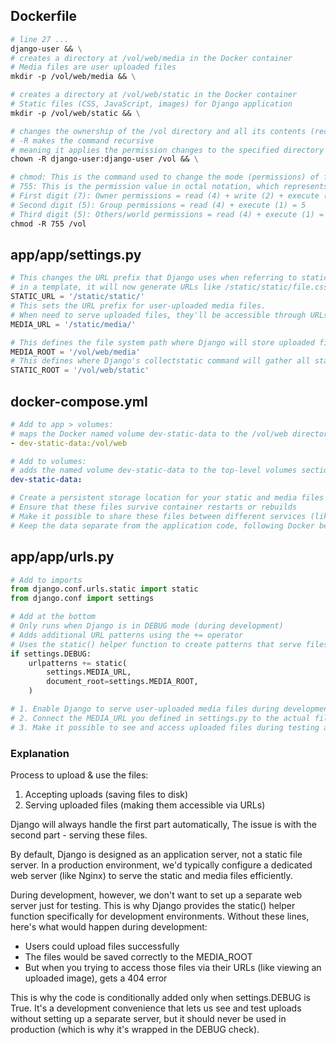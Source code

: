 ## Dockerfile

```Dockerfile
# line 27 ...
django-user && \
# creates a directory at /vol/web/media in the Docker container
# Media files are user uploaded files
mkdir -p /vol/web/media && \

# creates a directory at /vol/web/static in the Docker container
# Static files (CSS, JavaScript, images) for Django application
mkdir -p /vol/web/static && \

# changes the ownership of the /vol directory and all its contents (recursively with -R) to the django-user user and group.
# -R makes the command recursive
# meaning it applies the permission changes to the specified directory AND all files and subdirectories within it.
chown -R django-user:django-user /vol && \

# chmod: This is the command used to change the mode (permissions) of files and directories in Unix-like systems.
# 755: This is the permission value in octal notation, which represents:
# First digit (7): Owner permissions = read (4) + write (2) + execute (1) = 7
# Second digit (5): Group permissions = read (4) + execute (1) = 5
# Third digit (5): Others/world permissions = read (4) + execute (1) = 5
chmod -R 755 /vol
```

## app/app/settings.py

```python
# This changes the URL prefix that Django uses when referring to static files in templates.
# in a template, it will now generate URLs like /static/static/file.css
STATIC_URL = '/static/static/'
# This sets the URL prefix for user-uploaded media files.
# When need to serve uploaded files, they'll be accessible through URLs like /static/media/image.jpg
MEDIA_URL = '/static/media/'

# This defines the file system path where Django will store uploaded files.
MEDIA_ROOT = '/vol/web/media'
# This defines where Django's collectstatic command will gather all static files when deploy application
STATIC_ROOT = '/vol/web/static'
```

## docker-compose.yml

```yml
# Add to app > volumes:
# maps the Docker named volume dev-static-data to the /vol/web directory inside the container
- dev-static-data:/vol/web

# Add to volumes:
# adds the named volume dev-static-data to the top-level volumes section of the docker-compose file.
dev-static-data:

# Create a persistent storage location for your static and media files
# Ensure that these files survive container restarts or rebuilds
# Make it possible to share these files between different services (like your web app and a web server)
# Keep the data separate from the application code, following Docker best practices
```

## app/app/urls.py

```python
# Add to imports
from django.conf.urls.static import static
from django.conf import settings

# Add at the bottom
# Only runs when Django is in DEBUG mode (during development)
# Adds additional URL patterns using the += operator
# Uses the static() helper function to create patterns that serve files from MEDIA_ROOT directory
if settings.DEBUG:
    urlpatterns += static(
        settings.MEDIA_URL,
        document_root=settings.MEDIA_ROOT,
    )

# 1. Enable Django to serve user-uploaded media files during development
# 2. Connect the MEDIA_URL you defined in settings.py to the actual files in MEDIA_ROOT
# 3. Make it possible to see and access uploaded files during testing and development
```

### Explanation

Process to upload & use the files:

1. Accepting uploads (saving files to disk)
2. Serving uploaded files (making them accessible via URLs)

Django will always handle the first part automatically, The issue is with the second part - serving these files.

By default, Django is designed as an application server, not a static file server. In a production environment, we'd typically configure a dedicated web server (like Nginx) to serve the static and media files efficiently.

During development, however, we don't want to set up a separate web server just for testing. This is why Django provides the static() helper function specifically for development environments.
Without these lines, here's what would happen during development:

-   Users could upload files successfully
-   The files would be saved correctly to the MEDIA_ROOT
-   But when you trying to access those files via their URLs (like viewing an uploaded image), gets a 404 error

This is why the code is conditionally added only when settings.DEBUG is True. It's a development convenience that lets us see and test uploads without setting up a separate server, but it should never be used in production (which is why it's wrapped in the DEBUG check).
